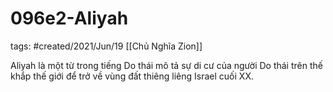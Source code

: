 # 096e2-Aliyah

tags: #created/2021/Jun/19
[[Chủ Nghĩa Zion]]

Aliyah là một từ trong tiếng Do thái mô tả sự di cư của người Do thái trên thế khắp thế giới để trở về vùng đất thiêng liêng Israel cuối XX.